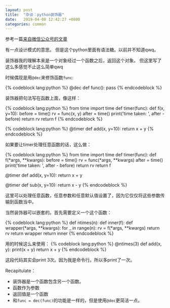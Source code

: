 ```yaml
---
layout: post
title:  "杂谈：python装饰器"
date:   2019-04-08 12:42:27 +0800
categories: common
---
```


<script type="text/javascript" async
  src="https://cdnjs.cloudflare.com/ajax/libs/mathjax/2.7.2/MathJax.js?config=TeX-MML-AM_CHTML">
</script>

参考一篇[来自微信公众号的文章](https://mp.weixin.qq.com/s/qMT46hjOQeXsjVpZPqLRVA)

有一点设计模式的意思。
但是这个python里面有语法糖。以前并不知道qwq。

装饰器我的理解本来是一个对象经过一个函数之后，返回这个对象。
但这里写了这么多感觉不止这么简单qwq

时候偶现是用`@dec`来修饰函数`func`:

{% codeblock lang:python %}
@dec
def func():
  pass
{% endcodeblock %}

装饰器把句法写在函数上面，像这样：

{% codeblock lang:python %}
from time import time
def timer(func):
  def f(x, y=10):
    before = time()
    rv = func(x, y)
    after = time()
    print('time taken: ', after - before)
    return rv
  return f
{% endcodeblock %}

{% codeblock lang:python %}
@timer
def add(x, y=10):
  return x + y
{% endcodeblock %}

如果要让timer处理任意函数的话，这么做：

{% codeblock lang:python %}
from time import time
def timer(func):
  def f(*args, **kwargs):
    before = time()
    rv = func(*args, **kwargs)
    after = time()
    print('time taken: ', after - before)
    return rv
  return f

@timer
def add(x, y=10):
  return x + y

@timer
def sub(x, y=10):
  return x - y
{% endcodeblock %}

这里可以处理任意函数，任意参数和任意默认值设置了，因为它仅仅将这些参数传输到函数当中。

当然装饰器可以嵌套的。首先需要定义一个这个函数：

{% codeblock lang:python %}
def ntimes(n):
  def inner(f):
    def wrapper(*args, **kwargs):
      for _ in range(n):
        rv = f(*args, **kwargs)
      return rv
    return wrapper
  return inner
{% endcodeblock %}

用的时候这么来使用：
{% codeblock lang:python %}
@ntimes(3)
def add(x, y):
  print(x + y)
  return x + y
{% endcodeblock %}

这段代码其实会print 3次。因为我是命令行。所以多print了一次。

Recapitulate：

- 装饰器是一个函数包含另一个函数。
- 函数作为参数
- 返回值是一个函数
- 和`func = dec(func)`的功能是一样的，但是使用`@dec`更简洁一点。
